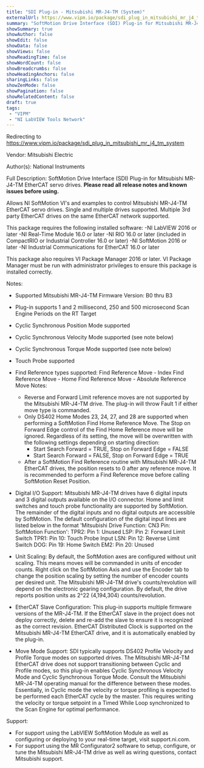 ```yaml
---
title: "SDI Plug-in - Mitsubishi MR-J4-TM (System)"
externalUrl: https://www.vipm.io/package/sdi_plug_in_mitsubishi_mr_j4_tm_system
summary: "SoftMotion Drive Interface (SDI) Plug-in for Mitsubishi MR-J4-TM EtherCAT servo drives."
showSummary: true
showAuthor: false
showEdit: false
showData: false
showViews: false
showReadingTime: false
showWordCount: false
showBreadcrumbs: false
showHeadingAnchors: false
sharingLinks: false
showZenMode: false
showPagination: false
showRelatedContent: false
draft: true
tags:
 - "VIPM"
 - "NI LabVIEW Tools Network"
---
```


Redirecting to https://www.vipm.io/package/sdi_plug_in_mitsubishi_mr_j4_tm_system

Vendor: Mitsubishi Electric

Author(s): National Instruments
 
Full Description:
SoftMotion Drive Interface (SDI) Plug-in for Mitsubishi MR-J4-TM EtherCAT servo drives. **Please read all release notes and known issues before using.**

Allows NI SoftMotion VI's and examples to control Mitsubishi MR-J4-TM EtherCAT servo drives. Single and multiple drives supported. Multiple 3rd party EtherCAT drives on the same EtherCAT network supported.

This package requires the following installed software:
-NI LabVIEW 2016 or later
-NI Real-Time Module 16.0 or later
-NI RIO 16.0 or later (included in CompactRIO or Industrial Controller 16.0 or later)
-NI SoftMotion 2016 or later
-NI Industrial Communications for EtherCAT 16.0 or later

This package also requires VI Package Manager 2016 or later.
VI Package Manager must be run with administrator privileges to ensure this package is installed correctly.

Notes:
- Supported Mitsubishi MR-J4-TM Firmware Version: B0 thru B3
- Plug-in supports 1 and 2 millisecond, 250 and 500 microsecond Scan Engine Periods on the RT Target
- Cyclic Synchronous Position Mode supported
- Cyclic Synchronous Velocity Mode supported (see note below)
- Cyclic Synchronous Torque Mode supported (see note below)
- Touch Probe supported
- Find Reference types supported:
  Find Reference Move - Index
  Find Reference Move - Home
  Find Reference Move - Absolute
  Reference Move Notes:
  - Reverse and Forward Limit reference moves are not supported by the Mitsubishi MR-J4-TM drive. The plug-in will throw Fault 1 if either move type is commanded.
  - Only DS402 Home Modes 23, 24, 27, and 28 are supported when performing a SoftMotion Find Home Reference Move. The Stop on Forward Edge control of the Find Home Reference move will be ignored. Regardless of its setting, the move will be overwritten with the following settings depending on starting direction:
     - Start Search Forward = TRUE, Stop on Forward Edge = FALSE
     - Start Search Forward = FALSE, Stop on Forward Edge = TRUE
  - After a SoftMotion Find Reference routine with Mitsubishi MR-J4-TM EtherCAT drives, the position resets to 0 after any reference move. It is recommended to perform a Find Reference move before calling SoftMotion Reset Position.

- Digital I/O Support:
Mitsubishi MR-J4-TM drives have 6 digital inputs and 3 digital outputs available on the I/O connector. Home and limit switches and touch probe functionality are supported by SoftMotion. The remainder of the digital inputs and no digital outputs are accessible by SoftMotion. The default configuration of the digital input lines are listed below in the format 'Mitsubishi Drive Function: CN3 Pin: SoftMotion Function':
TPR2: Pin 1:  Unused
LSP:  Pin 2:  Forward Limit Switch
TPR1: Pin 10: Touch Probe Input
LSN:  Pin 12: Reverse Limit Switch
DOG:  Pin 19: Home Switch
EM2:  Pin 20: Unused

- Unit Scaling:
By default, the SoftMotion axes are configured without unit scaling. This means moves will be commanded in units of encoder counts. Right click on the SoftMotion Axis and use the Encoder tab to change the position scaling by setting the number of encoder counts per desired unit.
The Mitsubishi MR-J4-TM drive's counts/revolution will depend on the electronic gearing configuration. By default, the drive reports position units as 2^22 (4,194,304) counts/revolution.

- EtherCAT Slave Configuration:
This plug-in supports multiple firmware versions of the MR-J4-TM. If the EtherCAT slave in the project does not deploy correctly, delete and re-add the slave to ensure it is recognized as the correct revision.
EtherCAT Distributed Clock is supported on the Mitsubishi MR-J4-TM EtherCAT drive, and it is automatically enabled by the plug-in.

- Move Mode Support:
SDI typically supports DS402 Profile Velocity and Profile Torque modes on supported drives. The Mitsubishi MR-J4-TM EtherCAT drive does not support transitioning between Cyclic and Profile modes, so this plug-in enables Cyclic Synchronous Velocity Mode and Cyclic Synchronous Torque Mode.
Consult the Mitsubishi MR-J4-TM operating manual for the difference between these modes. Essentially, in Cyclic mode the velocity or torque profiling is expected to be performed each EtherCAT cycle by the master. This requires writing the velocity or torque setpoint in a Timed While Loop synchronized to the Scan Engine for optimal performance.

Support:
- For support using the LabVIEW SoftMotion Module as well as configuring or deploying to your real-time target, visit support.ni.com.
- For support using the MR Configurator2 software to setup, configure, or tune the Mitsubishi MR-J4-TM drive as well as wiring questions, contact Mitsubishi support.